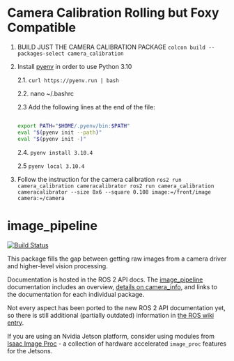 Camera Calibration Rolling but Foxy Compatible
==============
1. BUILD JUST THE CAMERA CALIBRATION PACKAGE 
`colcon build --packages-select camera_calibration`
2. Install [pyenv](https://github.com/pyenv/pyenv) in order to use Python 3.10
   
   2.1. `curl https://pyenv.run | bash `
   
   2.2.  nano ~/.bashrc
   
   2.3 Add the following lines at the end of the file:
   ```bash

   export PATH="$HOME/.pyenv/bin:$PATH"
   eval "$(pyenv init --path)"
   eval "$(pyenv init -)"
   ```
   2.4. `pyenv install 3.10.4`

   2.5 `pyenv local 3.10.4`
3. Follow the instruction for the camera calibration
`ros2 run camera_calibration cameracalibrator ros2 run camera_calibration cameracalibrator --size 8x6 --square 0.108 image:=/front/image camera:=/camera
`


image_pipeline
==============

[![Build Status](https://build.ros2.org/buildStatus/icon?job=Rdev__image_pipeline__ubuntu_noble_amd64)](https://build.ros2.org/job/Rdev__image_pipeline__ubuntu_noble_amd64/)

This package fills the gap between getting raw images from a camera driver and higher-level vision processing.

Documentation is hosted in the ROS 2 API docs.
The [image_pipeline](http://docs.ros.org/en/rolling/p/image_pipeline/)
documentation includes an overview,
[details on camera_info](http://docs.ros.org/en/rolling/p/image_pipeline/camera_info.html),
and links to the documentation for each individual package.

Not every aspect has been ported to the new ROS 2 API documentation yet, so
there is still additional (partially outdated) information
in [the ROS wiki entry](http://wiki.ros.org/image_pipeline).

If you are using an Nvidia Jetson platform, consider using modules from [Isaac Image Proc](https://github.com/NVIDIA-ISAAC-ROS/isaac_ros_image_pipeline) - a collection of hardware accelerated `image_proc` features for the Jetsons.
